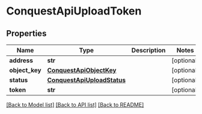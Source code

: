 # ConquestApiUploadToken

## Properties
Name | Type | Description | Notes
------------ | ------------- | ------------- | -------------
**address** | **str** |  | [optional] 
**object_key** | [**ConquestApiObjectKey**](ConquestApiObjectKey.md) |  | [optional] 
**status** | [**ConquestApiUploadStatus**](ConquestApiUploadStatus.md) |  | [optional] 
**token** | **str** |  | [optional] 

[[Back to Model list]](../README.md#documentation-for-models) [[Back to API list]](../README.md#documentation-for-api-endpoints) [[Back to README]](../README.md)


